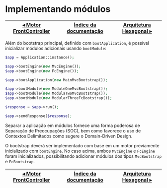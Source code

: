 # Implementando módulos

[◂ Motor FrontController](06-motor-fc.md) | [Índice da documentação](indice.md) | [Arquitetura Hexagonal ▸](09-arquitetura-hexagonal.md)
-- | -- | --

Além do bootstrap principal, definido com `bootApplication`, é possível 
inicializar módulos adicionais usando `bootModule`:

```php
$app = Application::instance();

$app->bootEngine(new MvcEngine());
$app->bootEngine(new FcEngine());

$app->bootApplication(new MainMvcBootstrap());

$app->bootModule(new ModuleOneMvcBootstrap());
$app->bootModule(new ModulaTwoMvcBootstrap());
$app->bootModule(new ModularThreeFcBootstrap());

$response = $app->run();

$app->sendResponse($response);
```

Separar a aplicação em módulos fornece uma forma poderosa de Separação de Preocupações 
(SOC), bem como favorece o uso de Contextos Delimitados como sugere o Domain-Driven Design.

O bootstrap deverá ser implementado com base em um motor previamente inicializado
com `bootEngine`. No caso acima, ambos `MvcEngine` e `FcEngine` foram inicializados,
possibilitando adicionar módulos dos tipos `MvcBootstrap` e `FcBootstrap`.

[◂ Motor FrontController](06-motor-fc.md) | [Índice da documentação](indice.md) | [Arquitetura Hexagonal ▸](09-arquitetura-hexagonal.md)
-- | -- | --
